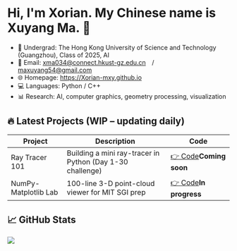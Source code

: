 # Hi, I'm Xorian. My Chinese name is Xuyang Ma. 👋
- 🏫 Undergrad: The Hong Kong University of Science and Technology (Guangzhou), Class of 2025, AI
- 📧 Email: xma034@connect.hkust-gz.edu.cn / maxuyang54@gmail.com
- 🌐 Homepage: https://Xorian-mxy.github.io 
- 💻 Languages: Python / C++
- 📊 Research: AI, computer graphics, geometry processing, visualization

## 🔥 Latest Projects (WIP – updating daily)
| Project | Description | Code |
|---|---|---|
| Ray Tracer 101 | Building a mini ray-tracer in Python (Day 1-30 challenge) | [👉 Code](https://github.com/xorian-ma/RayTracer101)**Coming soon** |
| NumPy-Matplotlib Lab | 100-line 3-D point-cloud viewer for MIT SGI prep | [👉 Code](https://github.com/xorian-ma/NumpyDemo)**In progress** |

## 📈 GitHub Stats
![](https://github-readme-stats.vercel.app/api?username=xorian-ma&show_icons=true&theme=radical)

